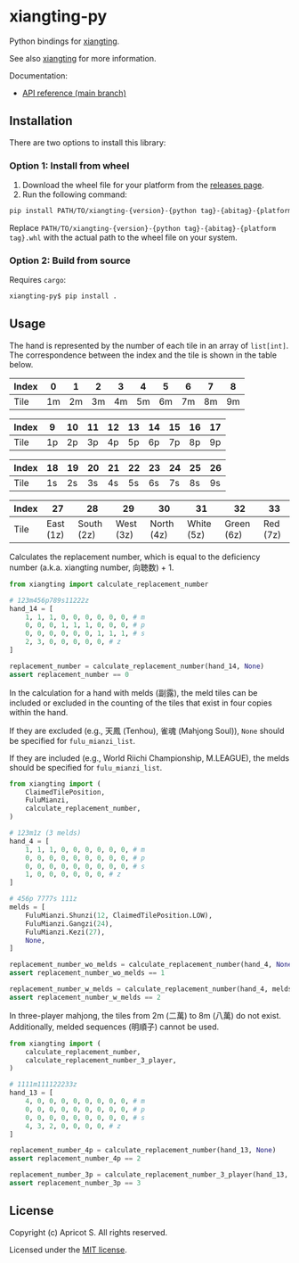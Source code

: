 # xiangting-py

Python bindings for [xiangting](https://crates.io/crates/xiangting).

See also [xiangting](https://crates.io/crates/xiangting) for more information.

Documentation:

- [API reference (main branch)](https://apricot-s.github.io/xiangting-py/)

## Installation

There are two options to install this library:

### Option 1: Install from wheel

1. Download the wheel file for your platform from the [releases page](https://github.com/Apricot-S/xiangting-py/releases/latest).
2. Run the following command:

```sh
pip install PATH/TO/xiangting-{version}-{python tag}-{abitag}-{platform tag}.whl
```

Replace `PATH/TO/xiangting-{version}-{python tag}-{abitag}-{platform tag}.whl` with the actual path to the wheel file on your system.

### Option 2: Build from source

Requires `cargo`:

```sh
xiangting-py$ pip install .
```

## Usage

The hand is represented by the number of each tile in an array of `list[int]`. The correspondence between the index and the tile is shown in the table below.

| Index | 0   | 1   | 2   | 3   | 4   | 5   | 6   | 7   | 8   |
| ----- | --- | --- | --- | --- | --- | --- | --- | --- | --- |
| Tile  | 1m  | 2m  | 3m  | 4m  | 5m  | 6m  | 7m  | 8m  | 9m  |

| Index | 9   | 10  | 11  | 12  | 13  | 14  | 15  | 16  | 17  |
| ----- | --- | --- | --- | --- | --- | --- | --- | --- | --- |
| Tile  | 1p  | 2p  | 3p  | 4p  | 5p  | 6p  | 7p  | 8p  | 9p  |

| Index | 18  | 19  | 20  | 21  | 22  | 23  | 24  | 25  | 26  |
| ----- | --- | --- | --- | --- | --- | --- | --- | --- | --- |
| Tile  | 1s  | 2s  | 3s  | 4s  | 5s  | 6s  | 7s  | 8s  | 9s  |

| Index | 27        | 28         | 29        | 30         | 31         | 32         | 33       |
| ----- | --------- | ---------- | --------- | ---------- | ---------- | ---------- | -------- |
| Tile  | East (1z) | South (2z) | West (3z) | North (4z) | White (5z) | Green (6z) | Red (7z) |

Calculates the replacement number, which is equal to the deficiency number (a.k.a. xiangting number, 向聴数) + 1.

```python
from xiangting import calculate_replacement_number

# 123m456p789s11222z
hand_14 = [
    1, 1, 1, 0, 0, 0, 0, 0, 0, # m
    0, 0, 0, 1, 1, 1, 0, 0, 0, # p
    0, 0, 0, 0, 0, 0, 1, 1, 1, # s
    2, 3, 0, 0, 0, 0, 0, # z
]

replacement_number = calculate_replacement_number(hand_14, None)
assert replacement_number == 0
```

In the calculation for a hand with melds (副露), the meld tiles can be included or excluded in the counting of the tiles that exist in four copies within the hand.

If they are excluded (e.g., 天鳳 (Tenhou), 雀魂 (Mahjong Soul)), `None` should be specified for `fulu_mianzi_list`.

If they are included (e.g., World Riichi Championship, M.LEAGUE), the melds should be specified for `fulu_mianzi_list`.

```python
from xiangting import (
    ClaimedTilePosition,
    FuluMianzi,
    calculate_replacement_number,
)

# 123m1z (3 melds)
hand_4 = [
    1, 1, 1, 0, 0, 0, 0, 0, 0, # m
    0, 0, 0, 0, 0, 0, 0, 0, 0, # p
    0, 0, 0, 0, 0, 0, 0, 0, 0, # s
    1, 0, 0, 0, 0, 0, 0, # z
]

# 456p 7777s 111z
melds = [
    FuluMianzi.Shunzi(12, ClaimedTilePosition.LOW),
    FuluMianzi.Gangzi(24),
    FuluMianzi.Kezi(27),
    None,
]

replacement_number_wo_melds = calculate_replacement_number(hand_4, None)
assert replacement_number_wo_melds == 1

replacement_number_w_melds = calculate_replacement_number(hand_4, melds)
assert replacement_number_w_melds == 2
```

In three-player mahjong, the tiles from 2m (二萬) to 8m (八萬) do not exist. Additionally, melded sequences (明順子) cannot be used.

```python
from xiangting import (
    calculate_replacement_number,
    calculate_replacement_number_3_player,
)

# 1111m111122233z
hand_13 = [
    4, 0, 0, 0, 0, 0, 0, 0, 0, # m
    0, 0, 0, 0, 0, 0, 0, 0, 0, # p
    0, 0, 0, 0, 0, 0, 0, 0, 0, # s
    4, 3, 2, 0, 0, 0, 0, # z
]

replacement_number_4p = calculate_replacement_number(hand_13, None)
assert replacement_number_4p == 2

replacement_number_3p = calculate_replacement_number_3_player(hand_13, None)
assert replacement_number_3p == 3
```

## License

Copyright (c) Apricot S. All rights reserved.

Licensed under the [MIT license](LICENSE).
